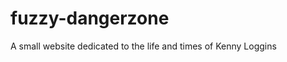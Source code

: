 fuzzy-dangerzone
================

A small website dedicated to the life and times of Kenny Loggins
